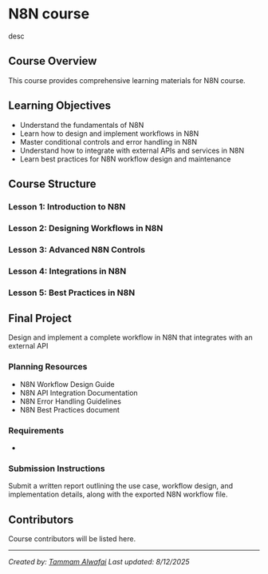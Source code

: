 # N8N course

desc

## Course Overview

This course provides comprehensive learning materials for N8N course.

## Learning Objectives

- Understand the fundamentals of N8N
- Learn how to design and implement workflows in N8N
- Master conditional controls and error handling in N8N
- Understand how to integrate with external APIs and services in N8N
- Learn best practices for N8N workflow design and maintenance

## Course Structure

### Lesson 1: Introduction to N8N
### Lesson 2: Designing Workflows in N8N
### Lesson 3: Advanced N8N Controls
### Lesson 4: Integrations in N8N
### Lesson 5: Best Practices in N8N

## Final Project

Design and implement a complete workflow in N8N that integrates with an external API

### Planning Resources

- N8N Workflow Design Guide
- N8N API Integration Documentation
- N8N Error Handling Guidelines
- N8N Best Practices document

### Requirements

- 

### Submission Instructions

Submit a written report outlining the use case, workflow design, and implementation details, along with the exported N8N workflow file.

## Contributors

Course contributors will be listed here.

---

*Created by: [Tammam Alwafai](https://github.com/1992tw)*
*Last updated: 8/12/2025*
